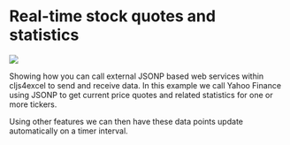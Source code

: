 # Real-time stock quotes and statistics

![](https://www.cljs4excel.com/examples/realtime-quotes/realtime-quotes.gif)

Showing how you can call external JSONP based web services within cljs4excel to send and receive data. In this example we call Yahoo Finance using JSONP to get current price quotes and related statistics for one or more tickers.

Using other features we can then have these data points update automatically on a timer interval.
